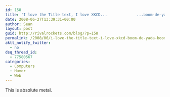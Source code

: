 ```yaml
---
id: 158
title: 'I love the Title text, I love XKCD...             ...boom-de-yada, boom-de-yada...'
date: 2008-06-27T13:39:31+00:00
author: Sean
layout: post
guid: http://rivalrockets.com/blog/?p=158
permalink: /2008/06/i-love-the-title-text-i-love-xkcd-boom-de-yada-boom-de-yada/
aktt_notify_twitter:
  - no
dsq_thread_id:
  - 77580567
categories:
  - Computers
  - Humor
  - Web
---
```

This is absolute metal.

[<img class="aligncenter size-full wp-image-159" title="Randall Munroe is a genius..." src="http://imgs.xkcd.com/comics/xkcd_loves_the_discovery_channel.png" alt="" />](http://xkcd.com/442/)